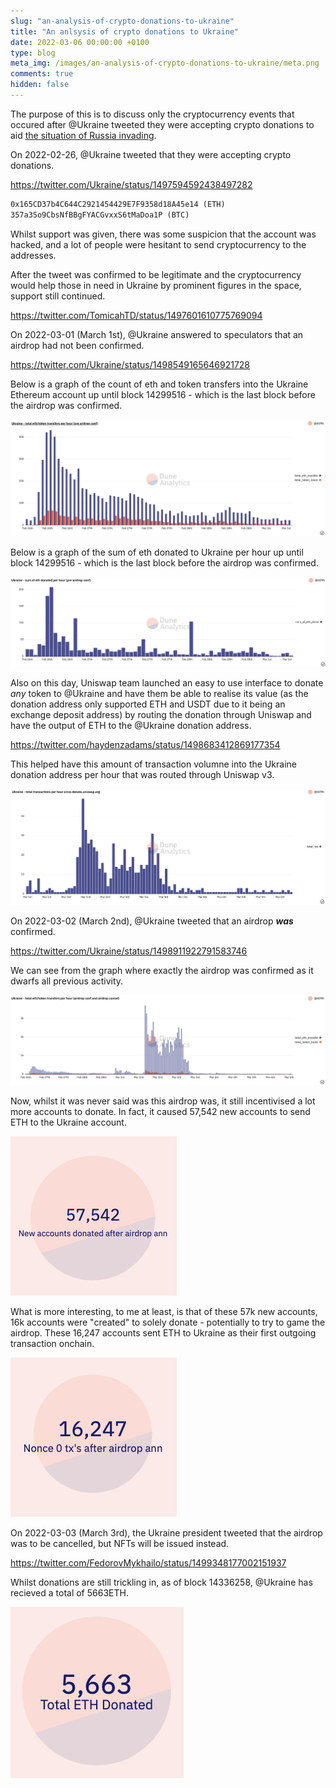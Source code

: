 ```yaml
---
slug: "an-analysis-of-crypto-donations-to-ukraine"
title: "An anlsysis of crypto donations to Ukraine"
date: 2022-03-06 00:00:00 +0100
type: blog
meta_img: /images/an-analysis-of-crypto-donations-to-ukraine/meta.png 
comments: true
hidden: false
---
```


The purpose of this is to discuss only the cryptocurrency events that occured after @Ukraine tweeted they were accepting crypto donations to aid [the situation of Russia invading](https://en.wikipedia.org/wiki/2021%E2%80%932022_Russo-Ukrainian_crisis#Escalation_and_invasion_(February_2022_%E2%80%93_present)).

On 2022-02-26, @Ukraine tweeted that they were accepting crypto donations.

https://twitter.com/Ukraine/status/1497594592438497282

```txt
0x165CD37b4C644C2921454429E7F9358d18A45e14 (ETH)
357a3So9CbsNfBBgFYACGvxxS6tMaDoa1P (BTC)
```

Whilst support was given, there was some suspicion that the account was hacked, and a lot of people were hesitant to send cryptocurrency to the addresses.

After the tweet was confirmed to be legitimate and the cryptocurrency would help those in need in Ukraine by prominent figures in the space, support still continued.

https://twitter.com/TomicahTD/status/1497601610775769094

On 2022-03-01 (March 1st), @Ukraine answered to speculators that an airdrop had not been confirmed.

https://twitter.com/Ukraine/status/1498549165646921728

Below is a graph of the count of eth and token transfers into the Ukraine Ethereum account up until block 14299516 - which is the last block before the airdrop was confirmed.

![/images/an-analysis-of-crypto-donations-to-ukraine/3.png](./images/an-analysis-of-crypto-donations-to-ukraine/3.png "https://dune.xyz/queries/477754")

Below is a graph of the sum of eth donated to Ukraine per hour up until block 14299516 - which is the last block before the airdrop was confirmed.

![/images/an-analysis-of-crypto-donations-to-ukraine/4.png](./images/an-analysis-of-crypto-donations-to-ukraine/4.png "https://dune.xyz/queries/477761")

Also on this day, Uniswap team launched an easy to use interface to donate _any_ token to @Ukraine and have them be able to realise its value (as the donation address only supported ETH and USDT due to it being an exchange deposit address) by routing the donation through Uniswap and have the output of ETH to the @Ukraine donation address.

https://twitter.com/haydenzadams/status/1498683412869177354

This helped have this amount of transaction volumne into the Ukraine donation address per hour that was routed through Uniswap v3.

![/images/an-analysis-of-crypto-donations-to-ukraine/9.png](./images/an-analysis-of-crypto-donations-to-ukraine/9.png "https://dune.xyz/queries/477828")


On 2022-03-02 (March 2nd), @Ukraine tweeted that an airdrop ***was*** confirmed.

https://twitter.com/Ukraine/status/1498911922791583746

We can see from the graph where exactly the airdrop was confirmed as it dwarfs all previous activity.

![/images/an-analysis-of-crypto-donations-to-ukraine/7.png](./images/an-analysis-of-crypto-donations-to-ukraine/7.png "https://dune.xyz/queries/477779")

Now, whilst it was never said was this airdrop was, it still incentivised a lot more accounts to donate. In fact, it caused 57,542 new accounts to send ETH to the Ukraine account.

![/images/an-analysis-of-crypto-donations-to-ukraine/5.png](./images/an-analysis-of-crypto-donations-to-ukraine/5.png "https://dune.xyz/queries/466264")

What is more interesting, to me at least, is that of these 57k new accounts, 16k accounts were "created" to solely donate - potentially to try to game the airdrop. These 16,247 accounts sent ETH to Ukraine as their first outgoing transaction onchain.

![/images/an-analysis-of-crypto-donations-to-ukraine/6.png](./images/an-analysis-of-crypto-donations-to-ukraine/6.png "https://dune.xyz/queries/466271")

On 2022-03-03 (March 3rd), the Ukraine president tweeted that the airdrop was to be cancelled, but NFTs will be issued instead.

https://twitter.com/FedorovMykhailo/status/1499348177002151937

Whilst donations are still trickling in, as of block 14336258, @Ukraine has recieved a total of 5663ETH.

![/images/an-analysis-of-crypto-donations-to-ukraine/8.png](./images/an-analysis-of-crypto-donations-to-ukraine/8.png "https://dune.xyz/queries/477799")